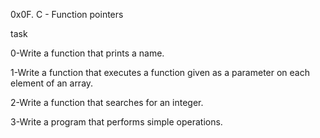 0x0F. C - Function pointers

task

0-Write a function that prints a name.

1-Write a function that executes a function given as a parameter on each element of an array.

2-Write a function that searches for an integer.

3-Write a program that performs simple operations.
